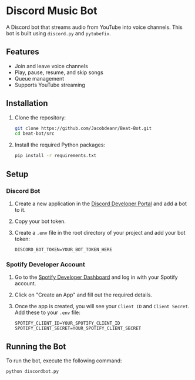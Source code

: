 # Discord Music Bot

A Discord bot that streams audio from YouTube into voice channels. This bot is built using `discord.py` and `pytubefix`.

## Features

- Join and leave voice channels
- Play, pause, resume, and skip songs
- Queue management
- Supports YouTube streaming

## Installation

1. Clone the repository:

    ```bash
    git clone https://github.com/Jacobdeanr/Beat-Bot.git
    cd beat-bot/src
    ```

2. Install the required Python packages:

    ```bash
    pip install -r requirements.txt
    ```

## Setup

### Discord Bot

1. Create a new application in the [Discord Developer Portal](https://discord.com/developers/applications) and add a bot to it.
2. Copy your bot token.
3. Create a `.env` file in the root directory of your project and add your bot token:

    ```env
    DISCORD_BOT_TOKEN=YOUR_BOT_TOKEN_HERE
    ```

### Spotify Developer Account

1. Go to the [Spotify Developer Dashboard](https://developer.spotify.com/dashboard/applications) and log in with your Spotify account.
2. Click on "Create an App" and fill out the required details.
3. Once the app is created, you will see your `Client ID` and `Client Secret`. Add these to your `.env` file:

    ```env  
    SPOTIFY_CLIENT_ID=YOUR_SPOTIFY_CLIENT_ID
    SPOTIFY_CLIENT_SECRET=YOUR_SPOTIFY_CLIENT_SECRET
    ```

## Running the Bot

To run the bot, execute the following command:

```bash
python discordbot.py